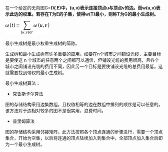 在一个给定的无向图G=**\(V,E\)中，\(u,v\)表示连接顶点u与顶点v的边。而w\(u,v\)表示此边的权重。若存在T为E的子集，使得w\(T\)最小，则称T为G的最小生成树。**

![](/assets/96dda144ad345982caec25cf0df431adcbef840d.jpg)

最小生成树是最小权重生成树的简称。

生成树和最小生成树有许多重要的应用。如要在n个城市之间铺设光缆，主要目标是要使这 n 个城市的任意两个之间都可以通信，但铺设光缆的费用很高，且各个城市之间铺设光缆的费用不同，因此另一个目标是要使铺设光缆的总费用最低。这就需要找到带权的最小生成树。

最小生成树算法：

* 克鲁斯卡尔算法

图的存储结构采用边集数组，且权值相等的边在数组中排列的顺序是可以任意的。该方法对于边相对较多的图不是很实用，浪费时间。

* 普里姆算法

图的存储结构采用邻接矩阵。此方法按照各个顶点连通的步骤进行，需要一个顶点集合，开始为空集，以后将连通的顶点陆续加入到集合中，全部顶点加入集合后即为一个最小生成树。

